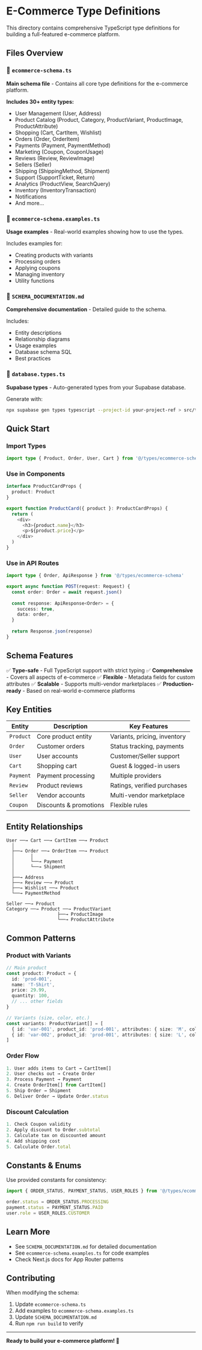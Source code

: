# E-Commerce Type Definitions

This directory contains comprehensive TypeScript type definitions for building a full-featured e-commerce platform.

## Files Overview

### 📄 `ecommerce-schema.ts`
**Main schema file** - Contains all core type definitions for the e-commerce platform.

**Includes 30+ entity types:**
- User Management (User, Address)
- Product Catalog (Product, Category, ProductVariant, ProductImage, ProductAttribute)
- Shopping (Cart, CartItem, Wishlist)
- Orders (Order, OrderItem)
- Payments (Payment, PaymentMethod)
- Marketing (Coupon, CouponUsage)
- Reviews (Review, ReviewImage)
- Sellers (Seller)
- Shipping (ShippingMethod, Shipment)
- Support (SupportTicket, Return)
- Analytics (ProductView, SearchQuery)
- Inventory (InventoryTransaction)
- Notifications
- And more...

### 📄 `ecommerce-schema.examples.ts`
**Usage examples** - Real-world examples showing how to use the types.

Includes examples for:
- Creating products with variants
- Processing orders
- Applying coupons
- Managing inventory
- Utility functions

### 📄 `SCHEMA_DOCUMENTATION.md`
**Comprehensive documentation** - Detailed guide to the schema.

Includes:
- Entity descriptions
- Relationship diagrams
- Usage examples
- Database schema SQL
- Best practices

### 📄 `database.types.ts`
**Supabase types** - Auto-generated types from your Supabase database.

Generate with:
```bash
npx supabase gen types typescript --project-id your-project-ref > src/types/database.types.ts
```

## Quick Start

### Import Types
```typescript
import type { Product, Order, User, Cart } from '@/types/ecommerce-schema'
```

### Use in Components
```typescript
interface ProductCardProps {
  product: Product
}

export function ProductCard({ product }: ProductCardProps) {
  return (
    <div>
      <h3>{product.name}</h3>
      <p>${product.price}</p>
    </div>
  )
}
```

### Use in API Routes
```typescript
import type { Order, ApiResponse } from '@/types/ecommerce-schema'

export async function POST(request: Request) {
  const order: Order = await request.json()
  
  const response: ApiResponse<Order> = {
    success: true,
    data: order,
  }
  
  return Response.json(response)
}
```

## Schema Features

✅ **Type-safe** - Full TypeScript support with strict typing
✅ **Comprehensive** - Covers all aspects of e-commerce
✅ **Flexible** - Metadata fields for custom attributes
✅ **Scalable** - Supports multi-vendor marketplaces
✅ **Production-ready** - Based on real-world e-commerce platforms

## Key Entities

| Entity | Description | Key Features |
|--------|-------------|--------------|
| `Product` | Core product entity | Variants, pricing, inventory |
| `Order` | Customer orders | Status tracking, payments |
| `User` | User accounts | Customer/Seller support |
| `Cart` | Shopping cart | Guest & logged-in users |
| `Payment` | Payment processing | Multiple providers |
| `Review` | Product reviews | Ratings, verified purchases |
| `Seller` | Vendor accounts | Multi-vendor marketplace |
| `Coupon` | Discounts & promotions | Flexible rules |

## Entity Relationships

```
User ──→ Cart ──→ CartItem ──→ Product
  │
  ├──→ Order ──→ OrderItem ──→ Product
  │      │
  │      └──→ Payment
  │      └──→ Shipment
  │
  ├──→ Address
  ├──→ Review ──→ Product
  ├──→ Wishlist ──→ Product
  └──→ PaymentMethod

Seller ──→ Product
Category ──→ Product ──→ ProductVariant
                   ├──→ ProductImage
                   └──→ ProductAttribute
```

## Common Patterns

### Product with Variants
```typescript
// Main product
const product: Product = {
  id: 'prod-001',
  name: 'T-Shirt',
  price: 29.99,
  quantity: 100,
  // ... other fields
}

// Variants (size, color, etc.)
const variants: ProductVariant[] = [
  { id: 'var-001', product_id: 'prod-001', attributes: { size: 'M', color: 'Blue' } },
  { id: 'var-002', product_id: 'prod-001', attributes: { size: 'L', color: 'Blue' } },
]
```

### Order Flow
```typescript
1. User adds items to Cart → CartItem[]
2. User checks out → Create Order
3. Process Payment → Payment
4. Create OrderItem[] from CartItem[]
5. Ship Order → Shipment
6. Deliver Order → Update Order.status
```

### Discount Calculation
```typescript
1. Check Coupon validity
2. Apply discount to Order.subtotal
3. Calculate tax on discounted amount
4. Add shipping cost
5. Calculate Order.total
```

## Constants & Enums

Use provided constants for consistency:

```typescript
import { ORDER_STATUS, PAYMENT_STATUS, USER_ROLES } from '@/types/ecommerce-schema'

order.status = ORDER_STATUS.PROCESSING
payment.status = PAYMENT_STATUS.PAID
user.role = USER_ROLES.CUSTOMER
```

## Learn More

- See `SCHEMA_DOCUMENTATION.md` for detailed documentation
- See `ecommerce-schema.examples.ts` for code examples
- Check Next.js docs for App Router patterns

## Contributing

When modifying the schema:

1. Update `ecommerce-schema.ts`
2. Add examples to `ecommerce-schema.examples.ts`
3. Update `SCHEMA_DOCUMENTATION.md`
4. Run `npm run build` to verify

---

**Ready to build your e-commerce platform! 🚀**

